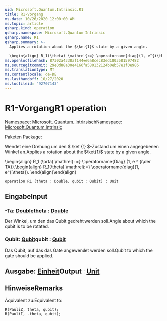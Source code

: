 ```yaml
---
uid: Microsoft.Quantum.Intrinsic.R1
title: R1-Vorgang
ms.date: 10/26/2020 12:00:00 AM
ms.topic: article
qsharp.kind: operation
qsharp.namespace: Microsoft.Quantum.Intrinsic
qsharp.name: R1
qsharp.summary: >-
  Applies a rotation about the $\ket{1}$ state by a given angle.

  \begin{align} R_1(\theta) \mathrel{:=} \operatorname{diag}(1, e^{i\theta}). \end{align}
ms.openlocfilehash: 87302a4338af144ee6a8cec83ed1803581597482
ms.sourcegitcommit: 29e0d88a30e4166fa580132124b0eb57e1f0e986
ms.translationtype: MT
ms.contentlocale: de-DE
ms.lasthandoff: 10/27/2020
ms.locfileid: "92707143"
---
```

# <a name="r1-operation"></a><span data-ttu-id="55183-102">R1-Vorgang</span><span class="sxs-lookup"><span data-stu-id="55183-102">R1 operation</span></span>

<span data-ttu-id="55183-103">Namespace: [Microsoft. Quantum. intrinsisch](xref:Microsoft.Quantum.Intrinsic)</span><span class="sxs-lookup"><span data-stu-id="55183-103">Namespace: [Microsoft.Quantum.Intrinsic](xref:Microsoft.Quantum.Intrinsic)</span></span>

<span data-ttu-id="55183-104">Paketen [](https://nuget.org/packages/)</span><span class="sxs-lookup"><span data-stu-id="55183-104">Package: [](https://nuget.org/packages/)</span></span>


<span data-ttu-id="55183-105">Wendet eine Drehung um den $ \ket {1} $-Zustand um einen angegebenen Winkel an.</span><span class="sxs-lookup"><span data-stu-id="55183-105">Applies a rotation about the $\ket{1}$ state by a given angle.</span></span>

<span data-ttu-id="55183-106">\begin{align} R_1 (\orta) \mathrel{: =} \operatorname{Diag} (1, e ^ {i\der TA}).</span><span class="sxs-lookup"><span data-stu-id="55183-106">\begin{align} R_1(\theta) \mathrel{:=} \operatorname{diag}(1, e^{i\theta}).</span></span>
<span data-ttu-id="55183-107">\end{align}</span><span class="sxs-lookup"><span data-stu-id="55183-107">\end{align}</span></span>

```qsharp
operation R1 (theta : Double, qubit : Qubit) : Unit
```


## <a name="input"></a><span data-ttu-id="55183-108">Eingabe</span><span class="sxs-lookup"><span data-stu-id="55183-108">Input</span></span>

### <a name="theta--double"></a><span data-ttu-id="55183-109">-Ta: [Double](xref:microsoft.quantum.lang-ref.double)</span><span class="sxs-lookup"><span data-stu-id="55183-109">theta : [Double](xref:microsoft.quantum.lang-ref.double)</span></span>

<span data-ttu-id="55183-110">Der Winkel, um den das Qubit gedreht werden soll.</span><span class="sxs-lookup"><span data-stu-id="55183-110">Angle about which the qubit is to be rotated.</span></span>


### <a name="qubit--qubit"></a><span data-ttu-id="55183-111">Qubit: [Qubit](xref:microsoft.quantum.lang-ref.qubit)</span><span class="sxs-lookup"><span data-stu-id="55183-111">qubit : [Qubit](xref:microsoft.quantum.lang-ref.qubit)</span></span>

<span data-ttu-id="55183-112">Das Qubit, auf das das Gate angewendet werden soll.</span><span class="sxs-lookup"><span data-stu-id="55183-112">Qubit to which the gate should be applied.</span></span>



## <a name="output--unit"></a><span data-ttu-id="55183-113">Ausgabe: [Einheit](xref:microsoft.quantum.lang-ref.unit)</span><span class="sxs-lookup"><span data-stu-id="55183-113">Output : [Unit](xref:microsoft.quantum.lang-ref.unit)</span></span>



## <a name="remarks"></a><span data-ttu-id="55183-114">Hinweise</span><span class="sxs-lookup"><span data-stu-id="55183-114">Remarks</span></span>

<span data-ttu-id="55183-115">Äquivalent zu:</span><span class="sxs-lookup"><span data-stu-id="55183-115">Equivalent to:</span></span>

```qsharp
R(PauliZ, theta, qubit);
R(PauliI, -theta, qubit);
```